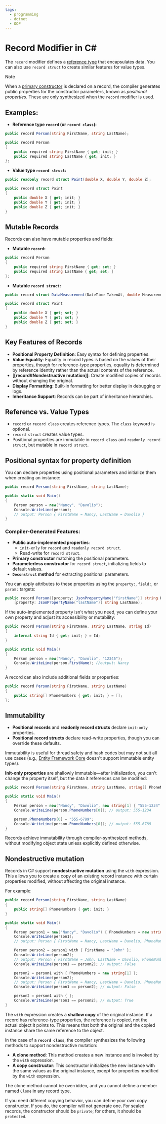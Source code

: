 ```yaml
---
tags:
  - programming
  - dotnet
  - OOP
---
```

# Record Modifier in C#

The `record` modifier defines a [reference type](https://learn.microsoft.com/en-us/dotnet/csharp/language-reference/builtin-types/reference-types) that encapsulates data. You can also use `record struct` to create similar features for value types.

> [!Note]  
> When a [primary constructor](https://learn.microsoft.com/en-us/dotnet/csharp/programming-guide/classes-and-structs/instance-constructors#primary-constructors) is declared on a record, the compiler generates public properties for the constructor parameters, known as _positional properties_. These are only synthesized when the `record` modifier is used.

## Examples:

- **Reference type `record` (or `record class`):**
```c#
public record Person(string FirstName, string LastName);

public record Person
{
    public required string FirstName { get; init; }
    public required string LastName { get; init; }
};
```
- **Value type `record struct`:**
```c#
public readonly record struct Point(double X, double Y, double Z);

public record struct Point
{
    public double X { get; init; }
    public double Y { get; init; }
    public double Z { get; init; }
}

```
## Mutable Records
Records can also have mutable properties and fields:
- **Mutable `record`:**
```c#
public record Person
{
    public required string FirstName { get; set; }
    public required string LastName { get; set; }
};
```
- **Mutable `record struct`:**
```c#
public record struct DataMeasurement(DateTime TakenAt, double Measurement);

public record struct Point
{
    public double X { get; set; }
    public double Y { get; set; }
    public double Z { get; set; }
}
```

## Key Features of Records

- **Positional Property Definition**: Easy syntax for defining properties.
- **Value Equality**: Equality in record types is based on the values of their properties, though for reference-type properties, equality is determined by reference identity rather than the actual contents of the reference.
- **[[record#Nondestructive mutation]]**: Create modified copies of records without changing the original.
- **Display Formatting**: Built-in formatting for better display in debugging or logs.
- **Inheritance Support**: Records can be part of inheritance hierarchies.

## Reference vs. Value Types
- `record` or `record class` creates reference types. The `class` keyword is optional.
- `record struct` creates value types.
- Positional properties are immutable in `record class` and `readonly record struct`, but mutable in `record struct`.
## Positional syntax for property definition

You can declare properties using positional parameters and initialize them when creating an instance:

```c#
public record Person(string FirstName, string LastName);

public static void Main()
{
    Person person = new("Nancy", "Davolio");
    Console.WriteLine(person);
    // output: Person { FirstName = Nancy, LastName = Davolio }
}
```
### Compiler-Generated Features:
- **Public auto-implemented properties**:
    - `init-only` for `record` and `readonly record struct`.
    - Read-write for `record struct`.
- **Primary constructor** matching the positional parameters.
- **Parameterless constructor** for `record struct`, initializing fields to default values.
- **`Deconstruct` method** for extracting positional parameters.

You can apply attributes to these properties using the `property:`, `field:`, or `param:` targets:
```c#
public record Person([property: JsonPropertyName("firstName")] string FirstName, 
    [property: JsonPropertyName("lastName")] string LastName);
```
If the auto-implemented property isn't what you need, you can define your own property and adjust its accessibility or mutability:
```c#
public record Person(string FirstName, string LastName, string Id)
{
    internal string Id { get; init; } = Id;
}

public static void Main()
{
    Person person = new("Nancy", "Davolio", "12345");
    Console.WriteLine(person.FirstName); //output: Nancy
}
```
A record can also include additional fields or properties:
```c#
public record Person(string FirstName, string LastName)
{
    public string[] PhoneNumbers { get; init; } = [];
};
```
## Immutability

- **Positional records** and **readonly record structs** declare `init-only` properties.
- **Positional record structs** declare read-write properties, though you can override these defaults.

Immutability is useful for thread safety and hash codes but may not suit all use cases (e.g., [Entity Framework Core](https://learn.microsoft.com/en-us/ef/core/) doesn't support immutable entity types).

**Init-only properties** are shallowly immutable—after initialization, you can't change the property itself, but the data it references can be modified:
```c#
public record Person(string FirstName, string LastName, string[] PhoneNumbers);

public static void Main()
{
    Person person = new("Nancy", "Davolio", new string[1] { "555-1234" });
    Console.WriteLine(person.PhoneNumbers[0]); // output: 555-1234

    person.PhoneNumbers[0] = "555-6789";
    Console.WriteLine(person.PhoneNumbers[0]); // output: 555-6789
}
```

Records achieve immutability through compiler-synthesized methods, without modifying object state unless explicitly defined otherwise.
## Nondestructive mutation
Records in C# support **nondestructive mutation** using the `with` expression. This allows you to create a copy of an existing record instance with certain properties modified, without affecting the original instance.

For example:
```c#
public record Person(string FirstName, string LastName)
{
    public string[] PhoneNumbers { get; init; }
}

public static void Main()
{
    Person person1 = new("Nancy", "Davolio") { PhoneNumbers = new string[1] };
    Console.WriteLine(person1);
    // output: Person { FirstName = Nancy, LastName = Davolio, PhoneNumbers = System.String[] }

    Person person2 = person1 with { FirstName = "John" };
    Console.WriteLine(person2);
    // output: Person { FirstName = John, LastName = Davolio, PhoneNumbers = System.String[] }
    Console.WriteLine(person1 == person2); // output: False

    person2 = person1 with { PhoneNumbers = new string[1] };
    Console.WriteLine(person2);
    // output: Person { FirstName = Nancy, LastName = Davolio, PhoneNumbers = System.String[] }
    Console.WriteLine(person1 == person2); // output: False

    person2 = person1 with { };
    Console.WriteLine(person1 == person2); // output: True
}
```

The `with` expression creates a **shallow copy** of the original instance. If a record has reference-type properties, the reference is copied, not the actual object it points to. This means that both the original and the copied instance share the same reference to the object.

In the case of a **`record class`**, the compiler synthesizes the following methods to support nondestructive mutation:

- **A clone method**: This method creates a new instance and is invoked by the `with` expression.
- **A copy constructor**: This constructor initializes the new instance with the same values as the original instance, except for properties modified by the `with` expression.

The clone method cannot be overridden, and you cannot define a member named `Clone` in any record type.

If you need different copying behavior, you can define your own copy constructor. If you do, the compiler will not generate one. For sealed records, the constructor should be `private`; for others, it should be `protected`.
